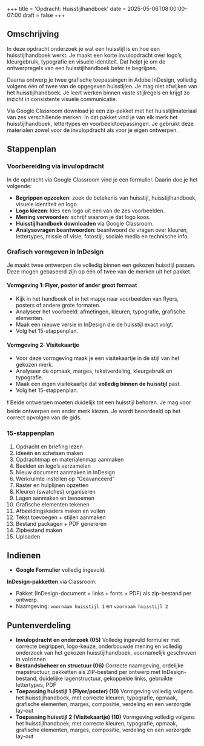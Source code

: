 +++
title = 'Opdracht: Huisstijlhandboek'
date = 2025-05-06T08:00:00-07:00
draft = false
+++

## Omschrijving

In deze opdracht onderzoek je wat een huisstijl is en hoe een huisstijlhandboek werkt. Je maakt een korte invulopdracht over logo’s, kleurgebruik, typografie en visuele identiteit. Dat helpt je om de ontwerpregels van een huisstijlhandboek beter te begrijpen. 

Daarna ontwerp je twee grafische toepassingen in Adobe InDesign, volledig volgens één of twee van de opgegeven huisstijlen. Je mag niet afwijken van het huisstijlhandboek. Je leert werken binnen vaste stijlregels en krijgt zo inzicht in consistente visuele communicatie.

Via Google Classroom download je een zip-pakket met het huisstijlmateriaal van zes verschillende merken. In dat pakket vind je van elk merk het huisstijlhandboek, lettertypes en voorbeeldtoepassingen. Je gebruikt deze materialen zowel voor de invulopdracht als voor je eigen ontwerpen.

## Stappenplan

### Voorbereiding via invulopdracht

In de opdracht via Google Classroom vind je een formulier. Daarin doe je het volgende:

- **Begrippen opzoeken**: zoek de betekenis van huisstijl, huisstijlhandboek, visuele identiteit en logo.
- **Logo kiezen**: kies een logo uit een van de zes voorbeelden.
- **Mening verwoorden**: schrijf waarom je dat logo koos.
- **Huisstijlhandboek downloaden** via Google Classroom.
- **Analysevragen beantwoorden**: beantwoord de vragen over kleuren, lettertypes, missie of visie, fotostijl, sociale media en technische info.

### Grafisch vormgeven in InDesign

Je maakt twee ontwerpen die volledig binnen een gekozen huisstijl passen. Deze mogen gebaseerd zijn op één of twee van de merken uit het pakket.

#### Vormgeving 1: **Flyer, poster of ander groot formaat**

- Kijk in het handboek of in het mapje naar voorbeelden van flyers, posters of andere grote formaten.
- Analyseer het voorbeeld: afmetingen, kleuren, typografie, grafische elementen.
- Maak een nieuwe versie in InDesign die de huisstijl exact volgt.
- Volg het 15-stappenplan.

#### Vormgeving 2: **Visitekaartje**

- Voor deze vormgeving maak je een visitekaartje in de stijl van het gekozen merk.
- Analyseer de opmaak, marges, tekstverdeling, kleurgebruik en typografie.
- Maak een eigen visitekaartje dat **volledig binnen de huisstijl** past.
- Volg het 15-stappenplan.

❗ Beide ontwerpen moeten duidelijk tot een huisstijl behoren. Je mag voor beide ontwerpen een ander merk kiezen. Je wordt beoordeeld op het correct opvolgen van de gids.

### 15-stappenplan

1. Opdracht en briefing lezen
2. Ideeën en schetsen maken
3. Opdrachtmap en materialenmap aanmaken
4. Beelden en logo’s verzamelen
5. Nieuw document aanmaken in InDesign
6. Werkruimte instellen op “Geavanceerd”
7. Raster en hulplijnen opzetten
8. Kleuren (swatches) organiseren
9. Lagen aanmaken en benoemen
10. Grafische elementen tekenen
11. Afbeeldingskaders maken en vullen
12. Tekst toevoegen + stijlen aanmaken
13. Bestand packagen + PDF genereren
14. Zipbestand maken
15. Uploaden

## Indienen

- **Google Formulier** volledig ingevuld.

**InDesign-pakketten** via Classroom:

- Pakket (InDesign-document + links + fonts + PDF) als zip-bestand per ontwerp.
- Naamgeving: `voornaam huisstijl 1` en `voornaam huisstijl 2`

## Puntenverdeling

- **Invulopdracht en onderzoek (05)** Volledig ingevuld formulier met correcte begrippen, logo-keuze, onderbouwde mening en volledig onderzoek van het gekozen huisstijlhandboek, voornamelijk geschreven in volzinnen
- **Bestandsbeheer en structuur (06)** Correcte naamgeving, ordelijke mapstructuur, pakketten als ZIP-bestand per ontwerp met InDesign-bestand, duidelijke lagenstructuur, gekoppelde links, gebruikte lettertypes, PDF
- **Toepassing huisstijl 1 (Flyer/poster) (10)** Vormgeving volledig volgens het huisstijlhandboek, met correcte kleuren, typografie, opmaak, grafische elementen, marges, compositie, verdeling en een verzorgde lay-out
- **Toepassing huisstijl 2 (Visitekaartje) (10)** Vormgeving volledig volgens het huisstijlhandboek, met correcte kleuren, typografie, opmaak, grafische elementen, marges, compositie, verdeling en een verzorgde lay-out